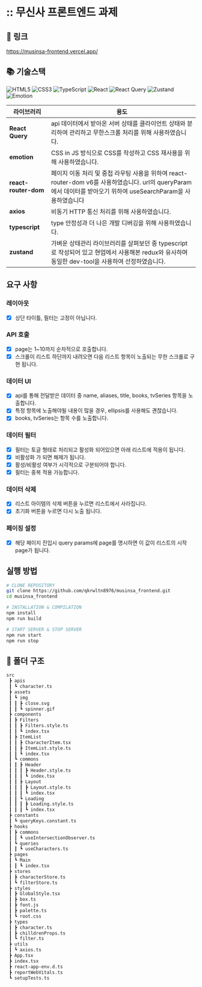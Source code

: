 # :: 무신사 프론트엔드 과제
## 🔗 링크 
https://musinsa-frontend.vercel.app/

## 📚 기술스택

![HTML5](https://img.shields.io/badge/html5-%23E34F26.svg?style=for-the-badge&logo=html5&logoColor=white)
![CSS3](https://img.shields.io/badge/css3-%231572B6.svg?style=for-the-badge&logo=css3&logoColor=white)
![TypeScript](https://img.shields.io/badge/typescript-%23007ACC.svg?style=for-the-badge&logo=typescript&logoColor=white)
![React](https://img.shields.io/badge/react-%2320232a.svg?style=for-the-badge&logo=react&logoColor=%2361DAFB)
![React Query](https://img.shields.io/badge/-React%20Query-FF4154?style=for-the-badge&logo=react%20query&logoColor=white)
![Zustand](https://img.shields.io/badge/zustand-%234B275F.svg?style=for-the-badge&logoColor=white)
![Emotion](https://img.shields.io/badge/emotion-%23B7178C.svg?style=for-the-badge&logoColor=white)

| 라이브러리           | 용도                                                                                |
| -------------------- | ----------------------------------------------------------------------------------- |
| **React Query**      | api 데이터에서 받아온 서버 상태를 클라이언트 상태와 분리하여 관리하고 무한스크롤 처리를 위해 사용하였습니다.                                               |
| **emotion**          | CSS in JS 방식으로 CSS를 작성하고 CSS 재사용을 위해 사용하였습니다.                              |
| **react-router-dom** | 페이지 이동 처리 및 중첩 라우팅 사용을 위하여 react-router-dom v6를 사용하였습니다. url의 queryParam에서 데이터를 받아오기 위하여 useSearchParam을 사용하였습니다 |
| **axios**            | 비동기 HTTP 통신 처리를 위해 사용하였습니다.                                        |
| **typescript**       | type 안정성과 더 나은 개발 디버깅을 위해 사용하였습니다.                            |
| **zustand**       | 가벼운 상태관리 라이브러리를 살펴보던 중 typescript로 작성되어 있고 현업에서 사용해본 redux와 유사하며 동일한 dev-tool을 사용하여 선정하였습니다.     |

## 요구 사항
### 레이아웃
- [x] 상단 타이틀, 필터는 고정이 아닙니다.
### API 호출
- [x] page는 1~10까지 순차적으로 호출합니다.
- [x] 스크롤이 리스트 하단까지 내려오면 다음 리스트 항목이 노출되는 무한 스크롤로 구현 됩니다.
### 데이터 UI
- [x] api를 통해 전달받은 데이터 중 name, aliases, title, books, tvSeries 항목을 노출합니다. 
- [x] 특정 항목에  노출해야될 내용이 많을 경우, ellipsis를 사용해도 괜찮습니다. 
- [x] books, tvSeries는 항목 수를 노출합니다.
### 데이터 필터
- [x] 필터는 토글 형태로 처리되고 활성화 되어있으면 아래 리스트에 적용이 됩니다. 
- [x] 비활성화 가 되면 해제가 됩니다. 
- [x] 활성/비활성 여부가 시각적으로 구분되어야 합니다.
- [x] 필터는 중복 적용 가능합니다.
### 데이터 삭제
- [x] 리스트 아이템의 삭제 버튼을 누르면 리스트에서 사라집니다. 
- [x] 초기화 버튼을 누르면 다시 노출 됩니다.
### 페이징 설정
- [x] 해당 페이지 진입시 query params에 page를 명시하면 이 값이 리스트의 시작 page가 됩니다.

 
## 실행 방법

```bash
# CLONE REPOSITORY
git clone https://github.com/qkrwltn8976/musinsa_frontend.git
cd musinsa_frontend

# INSTALLATION & COMPILATION
npm install
npm run build

# START SERVER & STOP SERVER
npm run start
npm run stop
```

## :open_file_folder: 폴더 구조
```sh
src
 ┣ apis
 ┃ ┗ character.ts
 ┣ assets
 ┃ ┗ img
 ┃ ┃ ┣ close.svg
 ┃ ┃ ┗ spinner.gif
 ┣ components
 ┃ ┣ Filters
 ┃ ┃ ┣ Filters.style.ts
 ┃ ┃ ┗ index.tsx
 ┃ ┣ ItemList
 ┃ ┃ ┣ CharacterItem.tsx
 ┃ ┃ ┣ ItemList.style.ts
 ┃ ┃ ┗ index.tsx
 ┃ ┗ commons
 ┃ ┃ ┣ Header
 ┃ ┃ ┃ ┣ Header.style.ts
 ┃ ┃ ┃ ┗ index.tsx
 ┃ ┃ ┣ Layout
 ┃ ┃ ┃ ┣ Layout.style.ts
 ┃ ┃ ┃ ┗ index.tsx
 ┃ ┃ ┗ Loading
 ┃ ┃ ┃ ┣ Loading.style.ts
 ┃ ┃ ┃ ┗ index.tsx
 ┣ constants
 ┃ ┗ queryKeys.constant.ts
 ┣ hooks
 ┃ ┣ commons
 ┃ ┃ ┗ useIntersectionObserver.ts
 ┃ ┗ queries
 ┃ ┃ ┗ useCharacters.ts
 ┣ pages
 ┃ ┗ Main
 ┃ ┃ ┗ index.tsx
 ┣ stores
 ┃ ┣ characterStore.ts
 ┃ ┗ filterStore.ts
 ┣ styles
 ┃ ┣ GlobalStyle.tsx
 ┃ ┣ box.ts
 ┃ ┣ font.js
 ┃ ┣ palette.ts
 ┃ ┗ root.css
 ┣ types
 ┃ ┣ character.ts
 ┃ ┣ chilldrenProps.ts
 ┃ ┗ filter.ts
 ┣ utils
 ┃ ┗ axios.ts
 ┣ App.tsx
 ┣ index.tsx
 ┣ react-app-env.d.ts
 ┣ reportWebVitals.ts
 ┗ setupTests.ts
```
